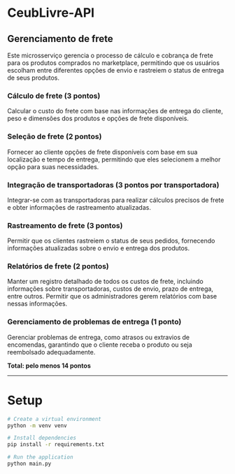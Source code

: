 # CeubLivre-API

## Gerenciamento de frete

Este microsserviço gerencia o processo de cálculo e cobrança de frete para os produtos comprados no marketplace,
permitindo que os usuários escolham entre diferentes opções de envio e rastreiem o status de entrega de seus produtos.

### Cálculo de frete (3 pontos)

Calcular o custo do frete com base nas informações de entrega do cliente, peso e dimensões dos produtos e opções de
frete disponíveis.

### Seleção de frete (2 pontos)

Fornecer ao cliente opções de frete disponíveis com base em sua localização e tempo de entrega, permitindo que eles
selecionem a melhor opção para suas necessidades.

### Integração de transportadoras (3 pontos por transportadora)

Integrar-se com as transportadoras para realizar cálculos precisos de frete e obter informações de rastreamento
atualizadas.

### Rastreamento de frete (3 pontos)

Permitir que os clientes rastreiem o status de seus pedidos, fornecendo informações atualizadas sobre o envio e entrega
dos produtos.

### Relatórios de frete (2 pontos)

Manter um registro detalhado de todos os custos de frete, incluindo informações sobre transportadoras, custos de envio,
prazo de entrega, entre outros. Permitir que os administradores gerem relatórios com base nessas informações.

### Gerenciamento de problemas de entrega (1 ponto)

Gerenciar problemas de entrega, como atrasos ou extravios de encomendas, garantindo que o cliente receba o produto ou
seja reembolsado adequadamente.

**Total: pelo menos 14 pontos**

---

# Setup

```bash
# Create a virtual environment
python -m venv venv

# Install dependencies
pip install -r requirements.txt

# Run the application
python main.py
```
